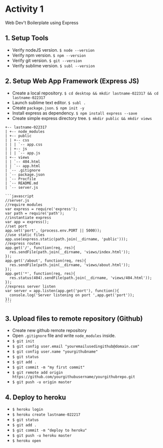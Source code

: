 # Activity 1
Web Dev't Boilerplate using Express

## 1. Setup Tools
* Verify nodeJS version. ```$ node --version```
* Verify npm version. ```$ npm --version```
* Verify git version. ```$ git --version```
* Verify sublime version. ```$ subl --version```

## 2. Setup Web App Framework (Express JS)
* Create a local repository. ```$ cd desktop && mkdir lastname-022317 && cd lastname-022317```
* Launch sublime text editor. ```$ subl .```
* Create ```package.json```. ```$ npm init -y```
* Install express as dependency. ```$ npm install express --save```
* Create simple express directory tree. ```$ mkdir public && mkdir views```
```
+-- lastname-022317
| +-- node_modules
| +-- public
| | +-- css
| | | `-- app.css
| | +-- js
| | | `-- app.js
| +-- views
| | `-- 404.html
| | `-- app.html
| `-- .gitignore
| `-- package.json
| `-- Procfile
| `-- README.md
| `-- server.js

```

	```javascript
	//server.js
	//require modules
	var express = require('express');
	var path = require('path');
	//instantiate express
	var app = express();
	//set port
	app.set('port', (process.env.PORT || 5000));
	//use static files
	app.use(express.static(path.join(__dirname, 'public')));
	//express routes
	app.get('/', function(req, res){
	  res.sendFile(path.join(__dirname, 'views/index.html'));
	});
	app.get('/about', function(req, res){
	  res.sendFile(path.join(__dirname, 'views/about.html'));
	});
	app.get('*', function(req, res){
	  res.status(404).sendFile(path.join(__dirname, 'views/404.html'));
	});
	//express server listen
	var server = app.listen(app.get('port'), function(){
	  console.log('Server listening on port ',app.get('port'));
	});
	```

## 3. Upload files to remote repository (Github)
* Create new github remote repository
* Open ```.gitignore``` file and write ```node_modules``` inside.
* ```$ git init```
* ```$ git config user.email "youremailusedingithub@domain.com"```
* ```$ git config user.name "yourgithubname"```
* ```$ git status```
* ```$ git add .```
* ```$ git commit -m "my first commit"```
* ```$ git remote add origin https://github.com/yourgithubusername/yourgithubrepo.git```
* ```$ git push -u origin master```

## 4. Deploy to heroku
* ```$ heroku login```
* ```$ heroku create lastname-022217```
* ```$ git status```
* ```$ git add .```
* ```$ git commit -m "deploy to heroku"```
* ```$ git push -u heroku master```
* ```$ heroku open```
